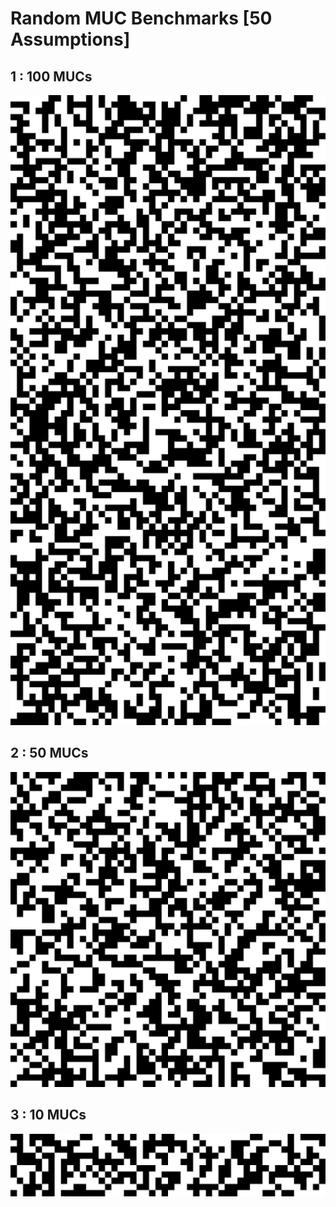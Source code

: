# Random MUC Benchmarks [50 Assumptions]

## 1 : 100 MUCs

![](100_mucs/visualization.jpeg)

## 2 : 50 MUCs

![](50_mucs/visualization.jpeg)

## 3 : 10 MUCs

![](10_mucs/visualization.jpeg)

